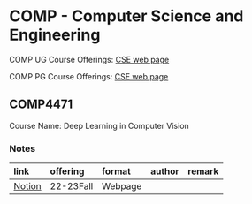 # COMP -  Computer Science and Engineering

COMP UG Course Offerings: [CSE web page](https://cse.hkust.edu.hk/ug/courses/)

COMP PG Course Offerings: [CSE web page](https://cse.hkust.edu.hk/pg/courses/)

## COMP4471

Course Name: Deep Learning in Computer Vision

### Notes

| link                                                                                                               | offering   | format   | author   | remark   |
|:-------------------------------------------------------------------------------------------------------------------|:-----------|:---------|:---------|:---------|
| [Notion](https://www.notion.so/zory233/COMP4471-Deep-Learning-in-Computer-Vision-594bafa8b4c64ddb9982129dcfbd1ebc) | 22-23Fall  | Webpage  |          |          |

